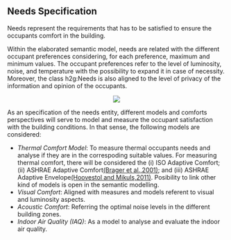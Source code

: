 ## Needs Specification

Needs represent the requirements that has to be satisfied to ensure the occupants comfort in the building.

Within the elaborated semantic model, needs are related with the different occupant preferences considering, for each preference, maximum and minimum values. The occupant preferences refer to the level of luminosity, noise, and temperature with the possibility to expand it in case of necessity. Moreover, the class h2g:Needs is also aligned to the level of privacy of the information and opinion of the occupants.

<div style="text-align:center">
<img src="http://www.plantuml.com/plantuml/png/DSbB2i8m403Gg-W1cW6NxaIA7z0MMmyG9wCTI2OXCy7hrutRzxOi65kWLkDcCIkw1wZ-wpviItirfOfPZCGSvWJdoxmx7SQkVtRZOxZsn_bFWnWahqOLGaQ54hrOIn7kH46dGiXlHc-SvPO3HLT-kG80"/>
</div>

As an specification of the needs entity, different models and comforts perspectives will serve to model and measure the occupant satisfaction with the building conditions. In that sense, the following models are considered:

- _Thermal Comfort Model_: To measure thermal occupants needs and analyse if they are in the correspoding suitable values. For measuring thermal comfort, there will be considered the (i) ISO Adaptive Comfort; (ii) ASHRAE Adaptive Comfort[(Brager et al.,2001)][@Brager2001]; and (iii) ASHRAE Adaptive Envelope[(Hoovestol and Mikuls,2011)][@Hoovestol2011]. Posibility to link other kind of models is open in the semantic modelling.
- _Visual Comfort_: Aligned with measures and models referent to visual and luminosity aspects.
- _Acoustic Comfort_: Referring the optimal noise levels in the different building zones.
- _Indoor Air Quality (IAQ)_: As a model to analyse and evaluate the indoor air quality.


[@Brager2001]: http://www.escholarship.org/uc/item/2048t8nn "Brager, G.S., and R.J. de Dear (2001). Climate, comfort & natural ventilation: a new adaptive comfort standard for ASHRAE Standard 55.  Proceedings, Moving Thermal Comfort Standards into the 21st Century, Windsor, UK. April." 

[@Hoovestol2011]:https://link.springer.com/article/10.1007/s11926-011-0203-9 "Hoovestol, R. A., & Mikuls, T. R. (2011). Environmental exposures and rheumatoid arthritis risk. Current rheumatology reports, 13(5), 431."
